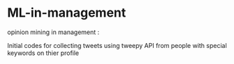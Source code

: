 # ML-in-management
opinion mining in management :


Initial codes for collecting tweets using tweepy API from people with special keywords on thier profile
